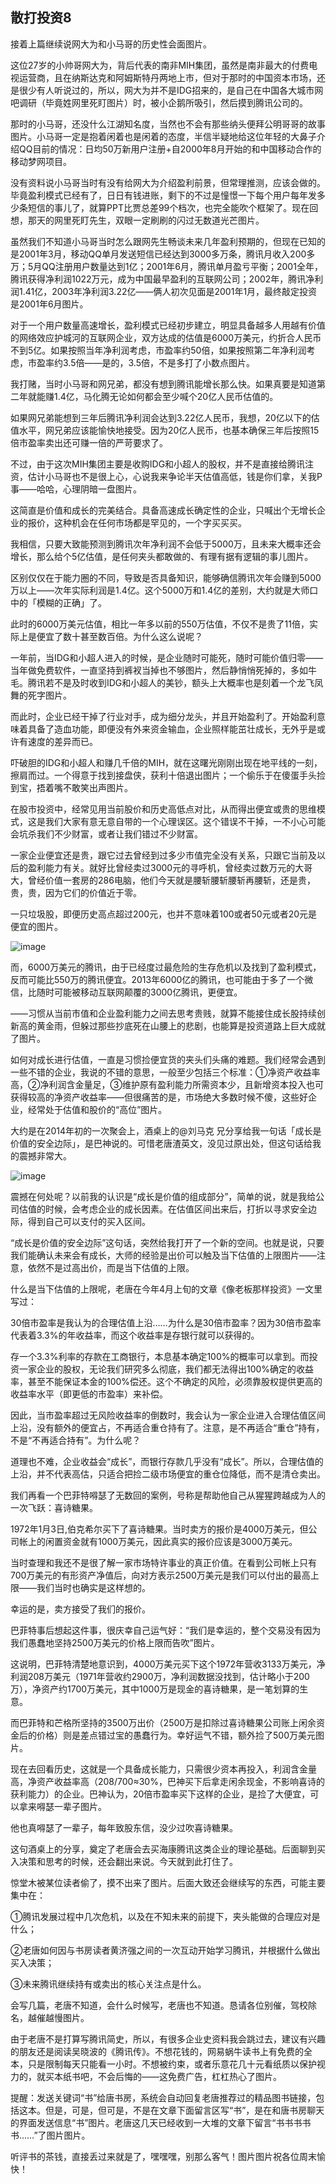 ## 散打投资8
接着上篇继续说网大为和小马哥的历史性会面图片。



这位27岁的小帅哥网大为，背后代表的南非MIH集团，虽然是南非最大的付费电视运营商，且在纳斯达克和阿姆斯特丹两地上市，但对于那时的中国资本市场，还是很少有人听说过的，所以，网大为并不是IDG招来的，是自己在中国各大城市网吧调研（毕竟姓网里死盯图片）时，被小企鹅所吸引，然后摸到腾讯公司的。



那时的小马哥，还没什么江湖知名度，当然也不会有那些纳头便拜公明哥哥的故事图片。小马哥一定是抱着闲着也是闲着的态度，半信半疑地给这位年轻的大鼻子介绍QQ目前的情况：日均50万新用户注册+自2000年8月开始的和中国移动合作的移动梦网项目。



没有资料说小马哥当时有没有给网大为介绍盈利前景，但常理推测，应该会做的。毕竟盈利模式已经有了，日日有钱进账，剩下的不过是憧憬一下每个用户每年发多少条短信的事儿了，就算PPT比贾总差99个档次，也完全能吹个框架了。现在回想，那天的网里死盯先生，双眼一定刷刷的闪过无数道光芒图片。



虽然我们不知道小马哥当时怎么跟网先生畅谈未来几年盈利预期的，但现在已知的是2001年3月，移动QQ单月发送短信已经达到3000多万条，腾讯月收入200多万；5月QQ注册用户数量达到1亿；2001年6月，腾讯单月盈亏平衡；2001全年，腾讯获得净利润1022万元，成为中国最早盈利的互联网公司；2002年，腾讯净利润1.41亿，2003年净利润3.22亿——俩人初次见面是2001年1月，最终敲定投资是2001年6月图片。



对于一个用户数量高速增长，盈利模式已经初步建立，明显具备越多人用越有价值的网络效应护城河的互联网企业，双方达成的估值是6000万美元，约折合人民币不到5亿。如果按照当年净利润考虑，市盈率约50倍，如果按照第二年净利润考虑，市盈率约3.5倍——是的，3.5倍，不是多打了小数点图片。



我打赌，当时小马哥和网兄弟，都没有想到腾讯能增长那么快。如果真要是知道第二年就能赚1.4亿，马化腾无论如何都会至少喊个20亿人民币估值的。



如果网兄弟能想到三年后腾讯净利润会达到3.22亿人民币，我想，20亿以下的估值水平，网兄弟应该能愉快地接受。因为20亿人民币，也基本确保三年后按照15倍市盈率卖出还可赚一倍的严苛要求了。



不过，由于这次MIH集团主要是收购IDG和小超人的股权，并不是直接给腾讯注资，估计小马哥也不是很上心，心说我来争论半天估值高低，钱是你们拿，关我P事——哈哈，心理阴暗一盘图片。



这简直是价值和成长的完美结合。具备高速成长确定性的企业，只喊出个无增长企业的报价，这种机会在任何市场都是罕见的，一个字买买买。



我相信，只要大致能预测到腾讯次年净利润不会低于5000万，且未来大概率还会增长，那么给个5亿估值，是任何夹头都敢做的、有理有据有逻辑的事儿图片。



区别仅仅在于能力圈的不同，导致是否具备知识，能够确信腾讯次年会赚到5000万以上——次年实际利润是1.4亿。这个5000万和1.4亿的差别，大约就是大师口中的「模糊的正确」了。



此时的6000万美元估值，相比一年多以前的550万估值，不仅不是贵了11倍，实际上是便宜了数十甚至数百倍。为什么这么说呢？



一年前，当IDG和小超人进入的时候，是企业随时可能死，随时可能价值归零——当年做免费软件，一直坚持到裤衩当掉也不够图片，然后静悄悄死掉的，多如牛毛。腾讯若不是及时收到IDG和小超人的美钞，额头上大概率也是刻着一个龙飞凤舞的死字图片。



而此时，企业已经干掉了行业对手，成为细分龙头，并且开始盈利了。开始盈利意味着具备了造血功能，即便没有外来资金输血，企业照样能茁壮成长，无外乎是或许有速度的差异而已。



吓破胆的IDG和小超人和赚几千倍的MIH，就在这曙光刚刚出现在地平线的一刻，擦肩而过。一个得意于找到接盘侠，获利十倍退出图片；一个偷乐于在傻蛋手头捡到宝，捂着嘴不敢笑出声图片。



在股市投资中，经常见用当前股价和历史高低点对比，从而得出便宜或贵的思维模式，这是我们大家有意无意自带的一个心理误区。这个错误不干掉，一不小心可能会坑杀我们不少财富，或者让我们错过不少财富。



一家企业便宜还是贵，跟它过去曾经到过多少市值完全没有关系，只跟它当前及以后的盈利能力有关。就好比曾经卖过3000元的寻呼机，曾经卖过数万元的大哥大，曾经价值一套房的286电脑，他们今天就是腰斩腰斩腰斩再腰斩，还是贵，贵，贵，因为它们的价值近于零。



一只垃圾股，即便历史高点超过200元，也并不意味着100或者50元或者20元是便宜的图片。

![image](https://github.com/fengyumozhu/tsf/assets/6201828/4366f674-69c3-4929-827e-9cd3e8321d55)


而，6000万美元的腾讯，由于已经度过最危险的生存危机以及找到了盈利模式，反而可能比550万的腾讯便宜。2013年6000亿的腾讯，也可能由于多了一个微信，比随时可能被移动互联网颠覆的3000亿腾讯，更便宜。



——习惯从当前市值和企业盈利能力之间去思考贵贱，就算不能接住成长股持续创新高的黄金雨，但躲过那些抄底死在山腰上的悲剧，也能算是投资道路上巨大成就了图片。



如何对成长进行估值，一直是习惯捡便宜货的夹头们头痛的难题。我们经常会遇到一些不错的企业，我说的不错的意思，一般至少包括三个标准：①净资产收益率高，②净利润含金量足，③维护原有盈利能力所需资本少，且新增资本投入也可获得较高的净资产收益率——但很痛苦的是，市场绝大多数时候不傻，这些好企业，经常处于估值和股价的“高位”图片。



大约是在2014年初的一次聚会上，酒桌上的@刘马克 兄分享给我一句话「成长是价值的安全边际」，是巴神说的。可惜老唐渣英文，没见过原出处，但这句话给我的震撼非常大。

![image](https://github.com/fengyumozhu/tsf/assets/6201828/9b15f77a-7642-4d63-9668-33037959ad2f)


震撼在何处呢？以前我的认识是“成长是价值的组成部分”，简单的说，就是我给公司估值的时候，会考虑企业的成长因素。在估值区间出来后，打折以寻求安全边际，得到自己可以支付的买入区间。



“成长是价值的安全边际”这句话，突然给我打开了一个新的空间。也就是说，只要我们能确认未来会有成长，大师的经验是出价可以触及当下估值的上限图片——注意，依然不是过高出价，而是当下估值的上限。



什么是当下估值的上限呢，老唐在今年4月上旬的文章《像老板那样投资》一文里写过：

30倍市盈率是我认为的合理估值上沿……为什么是30倍市盈率？因为30倍市盈率代表着3.3%的年收益率，而这个收益率是存银行就可以获得的。



存一个3.3%利率的存款在工商银行，本息基本确定100%的概率可以拿到。而投资一家企业的股权，无论我们研究多么彻底，我们都无法得出100%确定的收益率，甚至不能保证本金的100%偿还。这个不确定的风险，必须靠股权提供更高的收益率水平（即更低的市盈率）来补偿。



因此，当市盈率超过无风险收益率的倒数时，我会认为一家企业进入合理估值区间上沿，没有额外的便宜占，不再适合重仓持有了。注意，是不再适合“重仓”持有，不是“不再适合持有”。为什么呢？



道理也不难，企业收益会“成长”，而银行存款几乎没有“成长”。所以，合理估值的上沿，并不代表高估，只适合把捡二级市场便宜的重仓位降低，而不是清仓卖出。



我们再看一个巴菲特嘚瑟了无数回的案例，号称是帮助他自己从猩猩跨越成为人的一次飞跃：喜诗糖果。



1972年1月3日,伯克希尔买下了喜诗糖果。当时卖方的报价是4000万美元，但公司帐上的闲置资金就有1000万美元，因此真实的报价应该是3000万美元。



当时查理和我还不是很了解一家市场特许事业的真正价值。在看到公司帐上只有700万美元的有形资产净值后，向对方表示2500万美元是我们可以付出的最高上限——我们当时也确实是这样想的。



幸运的是，卖方接受了我们的报价。



巴菲特事后想起这件事，很庆幸自己运气好：“我们是幸运的，整个交易没有因为我们愚蠢地坚持2500万美元的价格上限而告吹”图片。



这说明，巴菲特清楚地意识到，4000万美元买下这个1972年营收3133万美元，净利润208万美元（1971年营收约2900万，净利润数据没找到，估计略小于200万），净资产约1700万美元，其中1000万是现金的喜诗糖果，是一笔划算的生意。



而巴菲特和芒格所坚持的3500万出价（2500万是扣除过喜诗糖果公司账上闲余资金后的价格）则是差点错过宝的愚蠢行为。幸好运气不错，额外捡了500万美元图片。



现在去回看历史，这就是一个具备成长能力，只需很少资本再投入，利润含金量高，净资产收益率高（208/700≈30%，巴神买下后拿走闲余现金，不影响喜诗的获利能力）的企业。巴神认为，20倍市盈率买下这样的企业，是捡了大便宜，可以拿来嘚瑟一辈子图片。



他也真嘚瑟了一辈子，每年致股东信，没少过吹喜诗糖果。



这句酒桌上的分享，奠定了老唐会去买海康腾讯这类企业的理论基础。后面聊到买入决策和思考的时候，还会翻出来说。今天就到此打住了。



惊堂木被某位读者偷了，摸不出来了图片。后面大致还会继续写的东西，可能主要集中在：

①腾讯发展过程中几次危机，以及在不知未来的前提下，夹头能做的合理应对是什么；

②老唐如何因与书房读者黄济强之间的一次互动开始学习腾讯，并根据什么做出买入决策；

③未来腾讯继续持有或卖出的核心关注点是什么。

会写几篇，老唐不知道，会什么时候写，老唐也不知道。恳请各位别催，驾校除名，越催越慢图片。



由于老唐不是打算写腾讯简史，所以，有很多企业史资料我会跳过去，建议有兴趣的朋友还是阅读吴晓波的《腾讯传》。不想花钱的，网易蜗牛读书上有免费的全本，只是限制每天只能看一小时。不想被约束，或者乐意花几十元看纸质以保护视力的，就买本纸书吧，不会后悔的——这免费广告，杠杠热心了图片。



提醒：发送关键词“书”给唐书房，系统会自动回复老唐推荐过的精品图书链接，包括这本。但是，可是，但可是，不是在文章下面留言区写“书”，是在和唐书房聊天的界面发送信息“书”图片。老唐这几天已经收到一大堆的文章下留言“书书书书书……”了图片图片。



听评书的茶钱，直接丢过来就是了，嘿嘿嘿，别那么客气！图片图片祝各位周末愉快！
